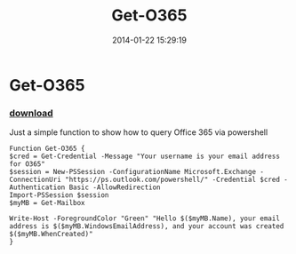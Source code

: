﻿---
pid:            4831
poster:         Jeremy D Pavleck
title:          Get-O365
date:           2014-01-22 15:29:19
format:         posh
parent:         0
parent:         0

---

# Get-O365

### [download](4831.ps1)

Just a simple function to show how to query Office 365 via powershell	

```posh
Function Get-O365 {
$cred = Get-Credential -Message "Your username is your email address for O365"
$session = New-PSSession -ConfigurationName Microsoft.Exchange -ConnectionUri "https://ps.outlook.com/powershell/" -Credential $cred -Authentication Basic -AllowRedirection
Import-PSSession $session
$myMB = Get-Mailbox

Write-Host -ForegroundColor "Green" "Hello $($myMB.Name), your email address is $($myMB.WindowsEmailAddress), and your account was created $($myMB.WhenCreated)"
}
```
